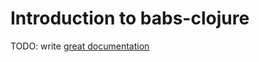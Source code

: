 # Introduction to babs-clojure

TODO: write [great documentation](http://jacobian.org/writing/what-to-write/)
